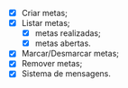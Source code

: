 - [x] Criar metas;
- [x] Listar metas;
    - [x] metas realizadas;
    - [x] metas abertas.
- [x] Marcar/Desmarcar metas;
- [x] Remover metas;
- [x] Sistema de mensagens.